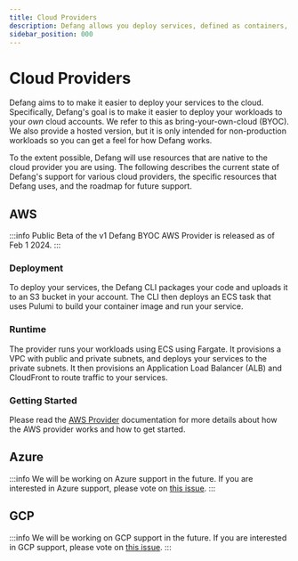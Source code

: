 ```yaml
---
title: Cloud Providers
description: Defang allows you deploy services, defined as containers, to your own cloud accounts.
sidebar_position: 000
---
```


# Cloud Providers

Defang aims to to make it easier to deploy your services to the cloud. Specifically, Defang's goal is to make it easier to deploy your workloads to your *own* cloud accounts. We refer to this as bring-your-own-cloud (BYOC). We also provide a hosted version, but it is only intended for non-production workloads so you can get a feel for how Defang works.

To the extent possible, Defang will use resources that are native to the cloud provider you are using. The following describes the current state of Defang's support for various cloud providers, the specific resources that Defang uses, and the roadmap for future support.

## AWS

:::info
Public Beta of the v1 Defang BYOC AWS Provider is released as of Feb 1 2024.
:::

### Deployment

To deploy your services, the Defang CLI packages your code and uploads it to an S3 bucket in your account. The CLI then deploys an ECS task that uses Pulumi to build your container image and run your service.

### Runtime

The provider runs your workloads using ECS using Fargate. It provisions a VPC with public and private subnets, and deploys your services to the private subnets. It then provisions an Application Load Balancer (ALB) and CloudFront to route traffic to your services.

### Getting Started

Please read the [AWS Provider](../providers/aws.md) documentation for more details about how the AWS provider works and how to get started.

## Azure

:::info
We will be working on Azure support in the future. If you are interested in Azure support, please vote on [this issue](https://github.com/defang-io/defang/issues/57).
:::

## GCP

:::info
We will be working on GCP support in the future. If you are interested in GCP support, please vote on [this issue](https://github.com/defang-io/defang/issues/58).
:::